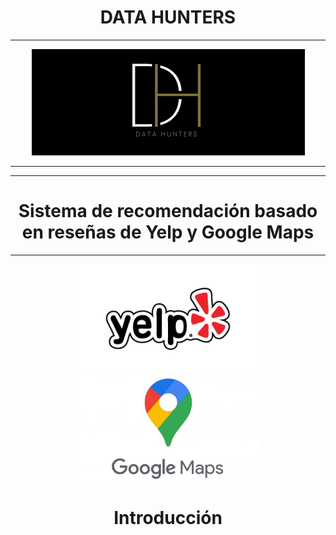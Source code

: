 <h1 align="center"> DATA HUNTERS</h1>
<hr>

<p align="center">
  <img src="src/Hunters.png" alt="Logo">
</p>
<hr>

<hr>
<h1 align="center">Sistema de recomendación basado en reseñas de Yelp y Google Maps</h1>
<hr>

<p align="center">
  <img src="src/Yelp.png" alt="Yelp" width="300"> <img src="src/Maps.jpeg" alt="Maps" width="300">
</p>


<h1 align="center">Introducción</h1>